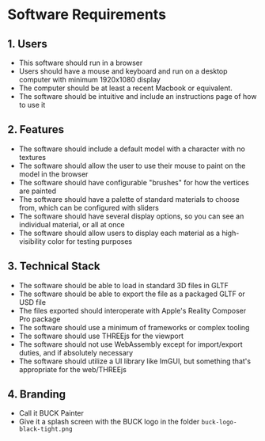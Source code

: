# Software Requirements

## 1. Users

- This software should run in a browser
- Users should have a mouse and keyboard and run on a desktop computer with minimum 1920x1080 display
- The computer should be at least a recent Macbook or equivalent.
- The software should be intuitive and include an instructions page of how to use it

## 2. Features


- The software should include a default model with a character with no textures
- The software should allow the user to use their mouse to paint on the model in the browser
- The software should have configurable "brushes" for how the vertices are painted
- The software should have a palette of standard materials to choose from, which can be configured with sliders
- The software should have several display options, so you can see an individual material, or all at once
- The software should allow users to display each material as a high-visibility color for testing purposes



## 3. Technical Stack

- The software should be able to load in standard 3D files in GLTF
- The software should be able to export the file as a packaged GLTF or USD file
- The files exported should interoperate with Apple's Reality Composer Pro package
- The software should use a minimum of frameworks or complex tooling
- The software should use THREEjs for the viewport
- The software should not use WebAssembly except for import/export duties, and if absolutely necessary
- The software should utilize a UI library like ImGUI, but something that's appropriate for the web/THREEjs

## 4. Branding

- Call it BUCK Painter
- Give it a splash screen with the BUCK logo in the folder `buck-logo-black-tight.png`